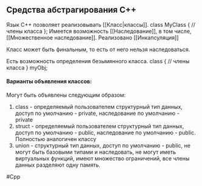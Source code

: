 ## Средства абстрагирования C++
Язык C++ позволяет реализовывать [[Класс|классы]].
class MyClass {
//члены класса
};
Имеется возможность [[Наследование]], в том числе, [[Множественное наследование]]. Реализовано [[Инкапсуляция]]

Класс может быть финальным, то есть от него нельзя наследоваться.

Есть возможность определения безымянного класса.
class {
// члены класса
} myObj;


#### Варианты объявления классов:
Могут быть объявлены следующим образом:
1) class - определяемый пользователем структурный тип данных, доступ по умолчанию - private, наследование по умолчанию - private
2) struct - определяемый пользователем структурный тип данных, доступ по умолчанию - public, наследование по умолчанию - public. Полностью аналогичен классу
3) union - структурный тип данных, доступ по
умолчанию - public, не могут быть базовыми
типами и наследовать, не могут иметь
виртуальных функций, имеют множество
ограничений, все члены данных разделяют одну
память.



#Cpp